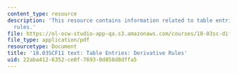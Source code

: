 ```yaml
---
content_type: resource
description: 'This resource contains information related to table entries: derivative
  rules.'
file: https://ol-ocw-studio-app-qa.s3.amazonaws.com/courses/18-03sc-differential-equations-fall-2011/22aba4126352ce0f76930d858d8dffa5_MIT18_03SCF11_s29_1text.pdf
file_type: application/pdf
resourcetype: Document
title: '18.03SCF11 text: Table Entries: Derivative Rules'
uid: 22aba412-6352-ce0f-7693-0d858d8dffa5
---
```

